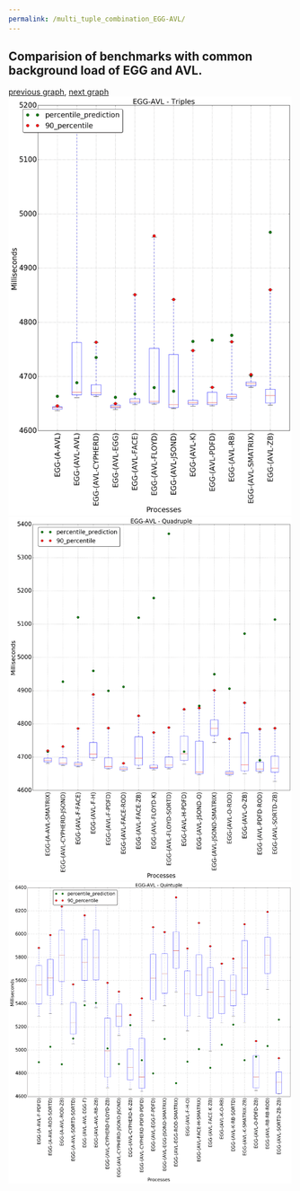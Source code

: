 ```yaml
---
permalink: /multi_tuple_combination_EGG-AVL/
---
```



 ## Comparision of benchmarks with common background load of EGG and AVL.

[previous graph](../multi_tuple_combination_CYPHERD-ZB/), [next graph](../multi_tuple_combination_EGG-A/)
![graph figure](./images/triple/EGG/EGG-AVL_box.png)![graph figure](./images/quadruple/EGG/EGG-AVL_box.png)![graph figure](./images/quintuple/EGG/EGG-AVL_box.png)